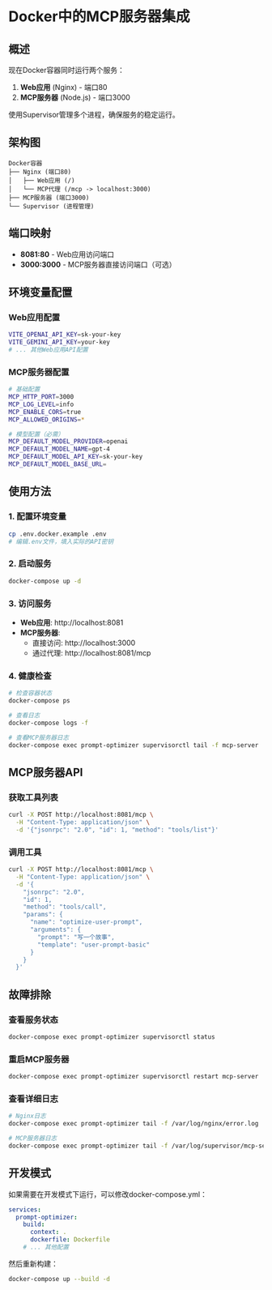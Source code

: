 # Docker中的MCP服务器集成

## 概述

现在Docker容器同时运行两个服务：
1. **Web应用** (Nginx) - 端口80
2. **MCP服务器** (Node.js) - 端口3000

使用Supervisor管理多个进程，确保服务的稳定运行。

## 架构图

```
Docker容器
├── Nginx (端口80)
│   ├── Web应用 (/)
│   └── MCP代理 (/mcp -> localhost:3000)
├── MCP服务器 (端口3000)
└── Supervisor (进程管理)
```

## 端口映射

- **8081:80** - Web应用访问端口
- **3000:3000** - MCP服务器直接访问端口（可选）

## 环境变量配置

### Web应用配置
```bash
VITE_OPENAI_API_KEY=sk-your-key
VITE_GEMINI_API_KEY=your-key
# ... 其他Web应用API配置
```

### MCP服务器配置
```bash
# 基础配置
MCP_HTTP_PORT=3000
MCP_LOG_LEVEL=info
MCP_ENABLE_CORS=true
MCP_ALLOWED_ORIGINS=*

# 模型配置（必需）
MCP_DEFAULT_MODEL_PROVIDER=openai
MCP_DEFAULT_MODEL_NAME=gpt-4
MCP_DEFAULT_MODEL_API_KEY=sk-your-key
MCP_DEFAULT_MODEL_BASE_URL=
```

## 使用方法

### 1. 配置环境变量
```bash
cp .env.docker.example .env
# 编辑.env文件，填入实际的API密钥
```

### 2. 启动服务
```bash
docker-compose up -d
```

### 3. 访问服务
- **Web应用**: http://localhost:8081
- **MCP服务器**: 
  - 直接访问: http://localhost:3000
  - 通过代理: http://localhost:8081/mcp

### 4. 健康检查
```bash
# 检查容器状态
docker-compose ps

# 查看日志
docker-compose logs -f

# 查看MCP服务器日志
docker-compose exec prompt-optimizer supervisorctl tail -f mcp-server
```

## MCP服务器API

### 获取工具列表
```bash
curl -X POST http://localhost:8081/mcp \
  -H "Content-Type: application/json" \
  -d '{"jsonrpc": "2.0", "id": 1, "method": "tools/list"}'
```

### 调用工具
```bash
curl -X POST http://localhost:8081/mcp \
  -H "Content-Type: application/json" \
  -d '{
    "jsonrpc": "2.0",
    "id": 1,
    "method": "tools/call",
    "params": {
      "name": "optimize-user-prompt",
      "arguments": {
        "prompt": "写一个故事",
        "template": "user-prompt-basic"
      }
    }
  }'
```

## 故障排除

### 查看服务状态
```bash
docker-compose exec prompt-optimizer supervisorctl status
```

### 重启MCP服务器
```bash
docker-compose exec prompt-optimizer supervisorctl restart mcp-server
```

### 查看详细日志
```bash
# Nginx日志
docker-compose exec prompt-optimizer tail -f /var/log/nginx/error.log

# MCP服务器日志
docker-compose exec prompt-optimizer tail -f /var/log/supervisor/mcp-server.out.log
```

## 开发模式

如果需要在开发模式下运行，可以修改docker-compose.yml：

```yaml
services:
  prompt-optimizer:
    build:
      context: .
      dockerfile: Dockerfile
    # ... 其他配置
```

然后重新构建：
```bash
docker-compose up --build -d
```
